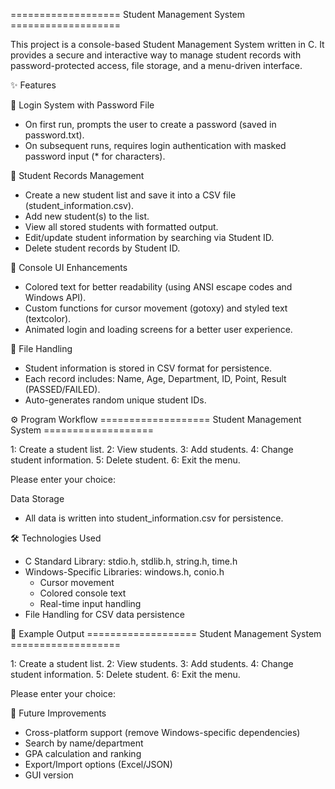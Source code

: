 =================== Student Management System ===================

This project is a console-based Student Management System written in C.
It provides a secure and interactive way to manage student records with password-protected access, file storage, and a menu-driven interface.

✨ Features

🔑 Login System with Password File
- On first run, prompts the user to create a password (saved in password.txt).
- On subsequent runs, requires login authentication with masked password input (* for characters).

📝 Student Records Management
- Create a new student list and save it into a CSV file (student_information.csv).
- Add new student(s) to the list.
- View all stored students with formatted output.
- Edit/update student information by searching via Student ID.
- Delete student records by Student ID.

🎨 Console UI Enhancements
- Colored text for better readability (using ANSI escape codes and Windows API).
- Custom functions for cursor movement (gotoxy) and styled text (textcolor).
- Animated login and loading screens for a better user experience.

📂 File Handling
- Student information is stored in CSV format for persistence.
- Each record includes: Name, Age, Department, ID, Point, Result (PASSED/FAILED).
- Auto-generates random unique student IDs.

⚙️ Program Workflow
=================== Student Management System ===================

1: Create a student list.
2: View students.
3: Add students.
4: Change student information.
5: Delete student.
6: Exit the menu.

Please enter your choice:

Data Storage
- All data is written into student_information.csv for persistence.

🛠️ Technologies Used
- C Standard Library: stdio.h, stdlib.h, string.h, time.h
- Windows-Specific Libraries: windows.h, conio.h
    - Cursor movement
    - Colored console text
    - Real-time input handling
- File Handling for CSV data persistence

📌 Example Output
=================== Student Management System ===================

1: Create a student list.
2: View students.
3: Add students.
4: Change student information.
5: Delete student.
6: Exit the menu.

Please enter your choice:

🚀 Future Improvements
- Cross-platform support (remove Windows-specific dependencies)
- Search by name/department
- GPA calculation and ranking
- Export/Import options (Excel/JSON)
- GUI version
